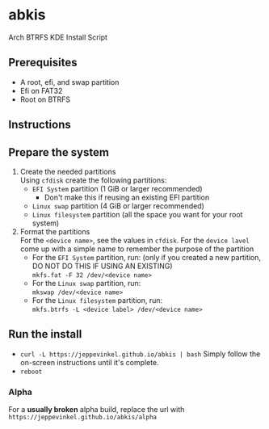 # abkis
Arch BTRFS KDE Install Script


## Prerequisites
- A root, efi, and swap partition
- Efi on FAT32
- Root on BTRFS

## Instructions

## Prepare the system

1. Create the needed partitions  
   Using `cfdisk` create the following partitions:
   - `EFI System` partition (1 GiB or larger recommended)
      - Don't make this if reusing an existing EFI partition
   - `Linux swap` partition (4 GiB or larger recommended)
   - `Linux filesystem` partition (all the space you want for your root system)
2. Format the partitions  
   For the `<device name>`, see the values in `cfdisk`. For the `device lavel` come up with a simple name to remember the purpose of the partition
   - For the `EFI System` partition, run: (only if you created a new partition, DO NOT DO THIS IF USING AN EXISTING)  
     `mkfs.fat -F 32 /dev/<device name>`
   - For the `Linux swap` partition, run:  
     `mkswap /dev/<device name>`
   - For the `Linux filesystem` partition, run:  
     `mkfs.btrfs -L <device label> /dev/<device name>`

## Run the install

- `curl -L https://jeppevinkel.github.io/abkis | bash`
Simply follow the on-screen instructions until it's complete.
- `reboot`

### Alpha
For a **usually broken** alpha build, replace the url with `https://jeppevinkel.github.io/abkis/alpha`